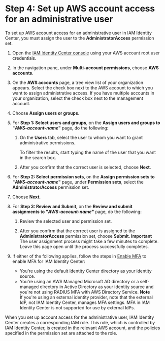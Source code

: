 # Step 4: Set up AWS account access for an administrative user<a name="get-started-assign-account-access-admin-user"></a>

To set up AWS account access for an administrative user in IAM Identity Center, you must assign the user to the **AdministratorAccess** permission set\. 

1. Open the [IAM Identity Center console](https://console.aws.amazon.com/singlesignon) using your AWS account root user credentials\.

1. In the navigation pane, under **Multi\-account permissions**, choose **AWS accounts**\.

1. On the **AWS accounts** page, a tree view list of your organization appears\. Select the check box next to the AWS account to which you want to assign administrative access\. If you have multiple accounts in your organization, select the check box next to the management account\.

1. Choose **Assign users or groups**\. 

1. For **Step 1: Select users and groups**, on the **Assign users and groups to "*AWS\-account\-name*"** page, do the following:

   1. On the **Users** tab, select the user to whom you want to grant administrative permissions\.

      To filter the results, start typing the name of the user that you want in the search box\.

   1. After you confirm that the correct user is selected, choose **Next**\.

1. For **Step 2: Select permission sets**, on the **Assign permission sets to "*AWS\-account\-name*"** page, under **Permission sets**, select the **AdministratorAccess** permission set\.

1. Choose **Next**\.

1. For **Step 3: Review and Submit**, on the **Review and submit assignments to "*AWS\-account\-name*"** page, do the following:

   1. Review the selected user and permission set\.

   1. After you confirm that the correct user is assigned to the **AdministratorAccess** permission set, choose **Submit**\.
**Important**  
The user assignment process might take a few minutes to complete\. Leave this page open until the process successfully completes\.

1. If either of the following applies, follow the steps in [Enable MFA](mfa-enable-how-to.md) to enable MFA for IAM Identity Center:
   + You're using the default Identity Center directory as your identity source\.
   + You're using an AWS Managed Microsoft AD directory or a self\-managed directory in Active Directory as your identity source and you're not using RADIUS MFA with AWS Directory Service\.
**Note**  
If you're using an external identity provider, note that the external IdP, not IAM Identity Center, manages MFA settings\. MFA in IAM Identity Center is not supported for use by external IdPs\. 

When you set up account access for the administrative user, IAM Identity Center creates a corresponding IAM role\. This role, which is controlled by IAM Identity Center, is created in the relevant AWS account, and the policies specified in the permission set are attached to the role\. 